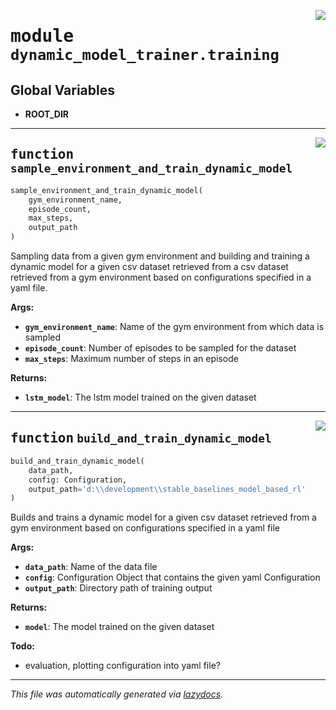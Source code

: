 <!-- markdownlint-disable -->

<a href="https://github.com/micheltokic/stable_baselines_model_based_rl/blob/main/stable_baselines_model_based_rl\dynamic_model_trainer\training.py#L0"><img align="right" style="float:right;" src="https://img.shields.io/badge/-source-cccccc?style=flat-square"></a>

# <kbd>module</kbd> `dynamic_model_trainer.training`




**Global Variables**
---------------
- **ROOT_DIR**

---

<a href="https://github.com/micheltokic/stable_baselines_model_based_rl/blob/main/stable_baselines_model_based_rl\dynamic_model_trainer\training.py#L14"><img align="right" style="float:right;" src="https://img.shields.io/badge/-source-cccccc?style=flat-square"></a>

## <kbd>function</kbd> `sample_environment_and_train_dynamic_model`

```python
sample_environment_and_train_dynamic_model(
    gym_environment_name,
    episode_count,
    max_steps,
    output_path
)
```

Sampling data from a given gym environment and building and training a dynamic model for a given csv dataset retrieved from a csv dataset retrieved from a gym environment based on configurations specified in a yaml file. 



**Args:**
 
 - <b>`gym_environment_name`</b>:  Name of the gym environment from which data is sampled 
 - <b>`episode_count`</b>:  Number of episodes to be sampled for the dataset 
 - <b>`max_steps`</b>:  Maximum number of steps in an episode 



**Returns:**
 
 - <b>`lstm_model`</b>:  The lstm model trained on the given dataset 


---

<a href="https://github.com/micheltokic/stable_baselines_model_based_rl/blob/main/stable_baselines_model_based_rl\dynamic_model_trainer\training.py#L32"><img align="right" style="float:right;" src="https://img.shields.io/badge/-source-cccccc?style=flat-square"></a>

## <kbd>function</kbd> `build_and_train_dynamic_model`

```python
build_and_train_dynamic_model(
    data_path,
    config: Configuration,
    output_path='d:\\development\\stable_baselines_model_based_rl'
)
```

Builds and trains a dynamic model for a given csv dataset retrieved from a gym environment based on configurations specified in a yaml file 



**Args:**
 
 - <b>`data_path`</b>:  Name of the data file 
 - <b>`config`</b>:  Configuration Object that contains the given yaml Configuration 
 - <b>`output_path`</b>:  Directory path of training output 



**Returns:**
 
 - <b>`model`</b>:  The model trained on the given dataset 



**Todo:**
 * evaluation, plotting configuration into yaml file? 




---

_This file was automatically generated via [lazydocs](https://github.com/ml-tooling/lazydocs)._

